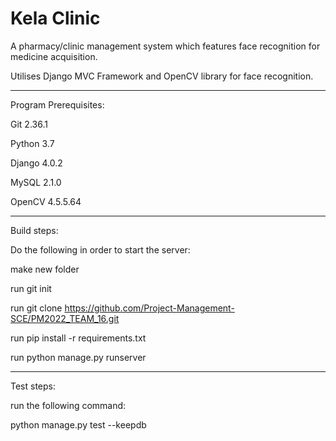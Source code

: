 # Kela Clinic

A pharmacy/clinic management system which features face recognition for medicine acquisition.

Utilises Django MVC Framework and OpenCV library for face recognition.

-----------------------------------------------

Program Prerequisites:

Git 2.36.1

Python 3.7

Django 4.0.2

MySQL 2.1.0

OpenCV 4.5.5.64

------------------------------------------------
Build steps:

Do the following in order to start the server:

make new folder

run git init

run git clone https://github.com/Project-Management-SCE/PM2022_TEAM_16.git

run pip install -r requirements.txt

run python manage.py runserver

------------------------------------------------
Test steps:

run the following command:

python manage.py test --keepdb
